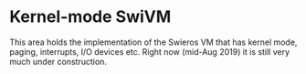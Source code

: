 # Kernel-mode SwiVM

This area holds the implementation of the Swieros VM
that has kernel mode, paging, interrupts, I/O devices etc.
Right now (mid-Aug 2019) it is still very much under
construction.
